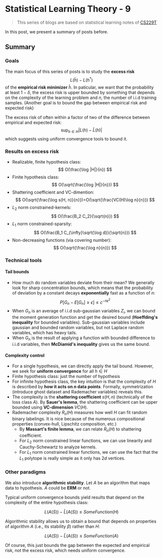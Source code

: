 # Statistical Learning Theory - 9

>This series of blogs are based on statistical learning notes of [CS229T](https://github.com/percyliang/cs229t)

In this post, we present a summary of posts before.

## Summary

### Goals

The main focus of this series of posts is to study the **excess risk**
$$
L(\hat{h})-L(h^*)
$$
of the **empirical risk minimizer** $\hat{h}$. In paticular, we want that the probability at least $1-\delta$, the excess risk is upper bounded by something that depends on the complexity of the learning problem and $n$, the number of i.i.d training samples. (Another goal is to bound the gap between empirical risk and expected risk)

The excess risk of often within a factor of two of the difference between empirical and expected risk:
$$
\sup_{h\in H}|L(h)-\hat{L}(h)|
$$
which suggests using uniform convergence tools to bound it.

### Results on excess risk

- Realizable, finite hypothesis class: 
  $$
  O(\frac{\log |H|}{n})
  $$
- Finite hypothesis class:
  $$
  O(\sqrt{\frac{\log |H|}{n}})
  $$
- Shattering coefficient and VC-dimention:
  $$
  O(\sqrt{\frac{\log s(H, n)}{n}})=O(\sqrt{\frac{VC(H)\log n}{n}})
  $$
- $L_2$ norm constrained-kernels:
  $$
  O(\frac{B_2 C_2}{\sqrt{n}})
  $$
- $L_1$ norm constrained-sparsity:
  $$
  O(\frac{B_1 C_{\infty}\sqrt{\log d}}{\sqrt{n}})
  $$
- Non-decreasing functions (via covering number):
  $$
  O(\sqrt{\frac{\log n}{n}})
  $$

### Technical tools

#### Tail bounds

- How much do random variables deviate from their mean? We generally look for sharp concentration bounds, which means that the probability of deviation by a constant decays **exponentially** fast as a function of $n$:
  $$
  P[G_n-E[G_n]\geq \epsilon]\leq c^{-n\epsilon^2}
  $$
- When $G_n$ is an average of i.i.d sub-gaussian variables $Z_i$, we can bound the moment generation function and get the desired bound (**Hoeffding's inequality** for bounded variables). Sub-gaussian variables include gaussian and bounded random variables, but not Laplace random variables, which has heavy tails.
- When $G_n$ is the result of applying a function with bounded difference to i.i.d variables, then **McDiamid's inequality** gives us the same bound.

#### Complexity control

- For a single hypothesis, we can directly apply the tail bound. However, we seek for **uniform convergence** for all $h\in H$
- Finite hypothesis class: just the number of hypothesis
- For infinite hypothesis class, the key intuition is that the complexity of $H$ is described by **how it acts on $n$ data points**. Formally, symmetrization (introduce ghost dataset and Rademacher variables) reveals this.
- The complexity is the **shattering coefficient** $s(H, n)$ (technically of the loss class $A$). By **Sauer's lemma**, the shattering coefficient can be upper bounded using **VC-dimension** $VC(H)$.
- Rademacher complexity $R_n(H)$ measures how well $H$ can fit random binary labelings. It is nice because of the numerous compositional properties (convex-hull, Lipschitz composition, etc.)
  - By **Massart's finite lemma**, we can relate $R_n(H)$ to shattering coefficient.
  - For $L_2$ norm constrained linear functions, we can use linearity and Cauchy-Schewartz to analyze kernels.
  - For $L_1$ norm constrained linear functions, we can use the fact that the $L_1$ polytope is really simple as it only has $2d$ vertices.

### Other paradigms

We also introduce **algorithmic stability**. Let $A$ be an algorithm that maps data to hypothesis. $A$ could be **ERM** or not.

Typical uniform convergence bounds yield results that depend on the complexity of the entire hypothesis class:

$$
L(A(S))-\hat{L}(A(S))\leq SomeFunction(H)
$$

Algorithmic stability allows us to obtain a bound that depends on properties of algorithm $A$ (i.e., its stability $\beta$) rather than $H$:

$$
L(A(S))-\hat{L}(A(S))\leq SomeFunction(A)
$$

Of course, this just bounds the gap between the expected and empirical risk, not the excess risk, which needs uniform convergence.
